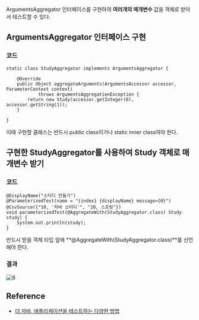 ArgumentsAggregator 인터페이스를 구현하여 **여러개의 매개변수** 값을 객체로 받아서 테스트할 수 있다.

## ArgumentsAggregator 인터페이스 구현
### 코드
```
static class StudyAggregator implements ArgumentsAggregator {

    @Override
    public Object aggregateArguments(ArgumentsAccessor accessor, ParameterContext context)
            throws ArgumentsAggregationException {
        return new Study(accessor.getInteger(0), accessor.getString(1));
    }
    
}
```
이때 구현할 클래스는 반드시 public class이거나 static inner class여야 한다.

## 구현한 StudyAggregator를 사용하여 Study 객체로 매개변수 받기
### 코드
```
@DisplayName("스터디 만들기")
@ParameterizedTest(name = "{index} {displayName} message={0}")
@CsvSource({"10, '자바 스터디'", "20, 스프링"})
void parameterizedTest(@AggregateWith(StudyAggregator.class) Study study) {
    System.out.println(study);
}
```
반드시 받을 객체 타입 앞에 **@AggregateWith(StudyAggregator.class)**를 선언해야 한다.

### 결과
![8](https://raw.githubusercontent.com/smpark1020/tistory-smpark/master/images/%5BJUnit5%5D%20%ED%85%8C%EC%8A%A4%ED%8A%B8%20%EB%B0%98%EB%B3%B5%ED%95%98%EA%B8%B0%202%EB%B6%80/9.PNG)   

## Reference
* [더 자바, 애플리케이션을 테스트하는 다양한 방법](https://www.inflearn.com/course/%EA%B0%9C%EB%B0%9C%EC%9E%90-%EC%9D%B8%ED%84%B0%EB%B7%B0?inst=9746dbc4)